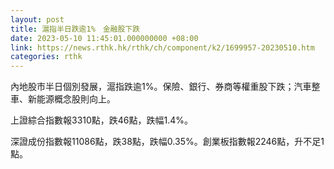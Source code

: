 ```yaml
---
layout: post
title: 滬指半日跌逾1%　金融股下跌
date: 2023-05-10 11:45:01.000000000 +08:00
link: https://news.rthk.hk/rthk/ch/component/k2/1699957-20230510.htm
categories: rthk
---
```


內地股市半日個別發展，滬指跌逾1%。保險、銀行、券商等權重股下跌；汽車整車、新能源概念股則向上。

上證綜合指數報3310點，跌46點，跌幅1.4%。

深證成份指數報11086點，跌38點，跌幅0.35%。創業板指數報2246點，升不足1點。
